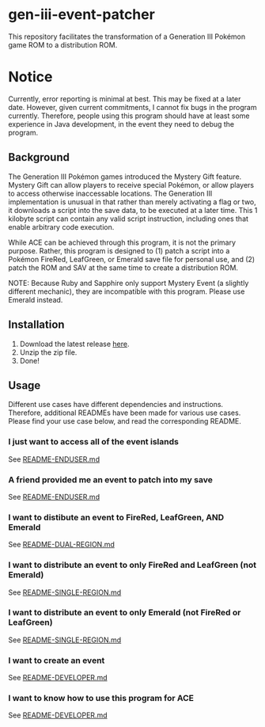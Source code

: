 # gen-iii-event-patcher
This repository facilitates the transformation of a Generation III Pokémon game ROM to a distribution ROM.

# Notice
Currently, error reporting is minimal at best. This may be fixed at a later date. However, given current commitments, I cannot fix bugs in the program currently. Therefore, people using this program should have at least some experience in Java development, in the event they need to debug the program.

## Background
The Generation III Pokémon games introduced the Mystery Gift feature. Mystery Gift can allow players to receive special Pokémon, or allow players to access otherwise inaccessable locations. The Generation III implementation is unusual in that rather than merely activating a flag or two, it downloads a script into the save data, to be executed at a later time. This 1 kilobyte script can contain any valid script instruction, including ones that enable arbitrary code execution.

While ACE can be achieved through this program, it is not the primary purpose. Rather, this program is designed to (1) patch a script into a Pokémon FireRed, LeafGreen, or Emerald save file for personal use, and (2) patch the ROM and SAV at the same time to create a distribution ROM.

NOTE: Because Ruby and Sapphire only support Mystery Event (a slightly different mechanic), they are incompatible with this program. Please use Emerald instead.

## Installation
1. Download the latest release [here](https://example.com).
2. Unzip the zip file.
3. Done!

## Usage
Different use cases have different dependencies and instructions. Therefore, additional READMEs have been made for various use cases. Please find your use case below, and read the corresponding README.

### I just want to access all of the event islands
See [README-ENDUSER.md](https://example.com)

### A friend provided me an event to patch into my save
See [README-ENDUSER.md](https://example.com)

### I want to distibute an event to FireRed, LeafGreen, AND Emerald
See [README-DUAL-REGION.md](https://example.com)

### I want to distribute an event to only FireRed and LeafGreen (not Emerald)
See [README-SINGLE-REGION.md](https://example.com)

### I want to distribute an event to only Emerald (not FireRed or LeafGreen)
See [README-SINGLE-REGION.md](https://example.com)

### I want to create an event
See [README-DEVELOPER.md](https://example.com)

### I want to know how to use this program for ACE
See [README-DEVELOPER.md](https://example.com)
